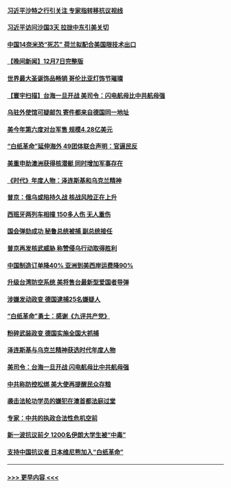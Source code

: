 #### [习近平沙特之行引关注 专家指转移抗议视线](../pages/prog202/a103593437.md?t=12082001) 
#### [习近平访问沙国3天 拉拢中东引美关切](../pages/prog202/a103593347.md?t=12082001) 
#### [中国14奈米恐“死芯” 荷兰拟配合美国限技术出口](../pages/prog202/a103593339.md?t=12082001) 
#### [【晚间新闻】12月7日完整版](../pages/prog202/a103593257.md?t=12082001) 
#### [世界最大圣诞饰品畅销 哥伦比亚灯饰节璀璨](../pages/prog202/a103593254.md?t=12082001) 
#### [【寰宇扫描】台海一旦开战 美司令：闪电航母比中共航母强](../pages/prog202/a103593243.md?t=12082001) 
#### [乌驻外使馆可疑邮包 寄件都来自德国同一地址](../pages/prog202/a103593272.md?t=12082001) 
#### [美今年第六度对台军售 规模4.28亿美元](../pages/prog202/a103593109.md?t=12082001) 
#### [“白纸革命”延伸海外 49团体联合声明：官逼民反](../pages/prog202/a103593084.md?t=12082001) 
#### [美重申助澳洲获得核潜艇 同时增加军事存在](../pages/prog202/a103593100.md?t=12082001) 
#### [《时代》年度人物：泽连斯基和乌克兰精神](../pages/prog202/a103593104.md?t=12082001) 
#### [普京：俄乌或陷持久战 核战风险正在上升](../pages/prog202/a103593102.md?t=12082001) 
#### [西班牙两列车相撞 150多人伤 无人重伤](../pages/prog202/a103593106.md?t=12082001) 
#### [国会弹劾成功 秘鲁总统被捕 副总统接任](../pages/prog202/a103593009.md?t=12082001) 
#### [普京再发核武威胁 称赞侵乌行动取得胜利](../pages/prog202/a103592953.md?t=12082001) 
#### [中国制造订单降40% 亚洲到美西岸运费降90%](../pages/prog202/a103592946.md?t=12082001) 
#### [升级台湾防空系统 美将售台最新型爱国者导弹](../pages/prog202/a103592952.md?t=12082001) 
#### [涉嫌发动政变 德国逮捕25名嫌疑人](../pages/prog202/a103592905.md?t=12082001) 
#### [“白纸革命”勇士：感谢《九评共产党》](../pages/prog202/a103592900.md?t=12082001) 
#### [粉碎武装政变 德国实施全国大抓捕](../pages/prog202/a103592749.md?t=12082001) 
#### [泽连斯基与乌克兰精神获选时代年度人物](../pages/prog202/a103592720.md?t=12082001) 
#### [美司令：台海一旦开战 闪电航母比中共航母强](../pages/prog202/a103592717.md?t=12082001) 
#### [中共称防控松绑 美大使再提醒民众存粮](../pages/prog202/a103592702.md?t=12082001) 
#### [袭击法轮功学员的嫌犯在澳首都法庭过堂](../pages/prog202/a103592693.md?t=12082001) 
#### [专家：中共的执政合法性危机空前](../pages/prog202/a103592567.md?t=12082001) 
#### [新一波抗议前夕 1200名伊朗大学生被“中毒”](../pages/prog202/a103592570.md?t=12082001) 
#### [支持中国抗议者 日本维尼熊加入“白纸革命”](../pages/prog202/a103592573.md?t=12082001) 

----
#### [ >>> 更早内容 <<< ](../indexes/prog202-earlier.md)
